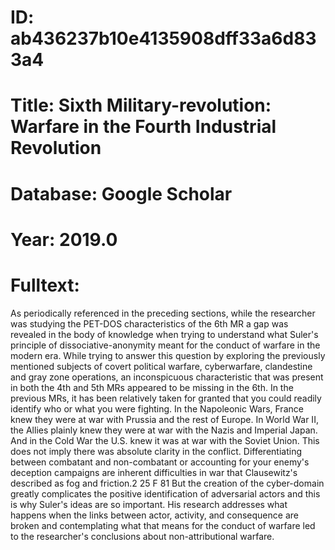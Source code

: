 # ID: ab436237b10e4135908dff33a6d833a4
# Title: Sixth Military-revolution: Warfare in the Fourth Industrial Revolution
# Database: Google Scholar
# Year: 2019.0
# Fulltext:
As periodically referenced in the preceding sections, while the researcher was studying the PET-DOS characteristics of the 6th MR a gap was revealed in the body of knowledge when trying to understand what Suler's principle of dissociative-anonymity meant for the conduct of warfare in the modern era.
While trying to answer this question by exploring the previously mentioned subjects of covert political warfare, cyberwarfare, clandestine and gray zone operations, an inconspicuous characteristic that was present in both the 4th and 5th MRs appeared to be missing in the 6th.
In the previous MRs, it has been relatively taken for granted that you could readily identify who or what you were fighting.
In the Napoleonic Wars, France knew they were at war with Prussia and the rest of Europe.
In World War II, the Allies plainly knew they were at war with the Nazis and Imperial Japan.
And in the Cold War the U.S. knew it was at war with the Soviet Union.
This does not imply there was absolute clarity in the conflict.
Differentiating between combatant and non-combatant or accounting for your enemy's deception campaigns are inherent difficulties in war that Clausewitz's described as fog and friction.2 25 F 81 But the creation of the cyber-domain greatly complicates the positive identification of adversarial actors and this is why Suler's ideas are so important.
His research addresses what happens when the links between actor, activity, and consequence are broken and contemplating what that means for the conduct of warfare led to the researcher's conclusions about non-attributional warfare.
